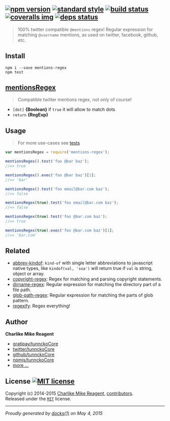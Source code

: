 ## [![npm version][npmjs-img]][npmjs-url] [![standard style][standard-img]][standard-url] [![build status][travis-img]][travis-url] [![coveralls img][coveralls-img]][coveralls-url]  [![deps status][daviddm-img]][daviddm-url]

> 100% twitter compatible `@mentions` regex! Regular expression for matching `@username` mentions, as used on twitter, facebook, github, etc.

## Install
```
npm i --save mentions-regex
npm test
```


## [mentionsRegex](index.js#L18)
> Compatible twitter mentions regex, not only of course!

* `[dot]` **{Boolean}** if `true` it will allow to match dots
* `return` **{RegExp}**


## Usage
> For more use-cases see [tests](./test.js)

```js
var mentionsRegex = require('mentions-regex');

mentionsRegex().test('foo @bar baz');
//=> true

mentionsRegex().exec('foo @bar baz')[1];
//=> 'bar'

mentionsRegex().test('foo email@bar.com baz');
//=> false

mentionsRegex(true).test('foo email@bar.com baz');
//=> false

mentionsRegex(true).test('foo @bar.com baz');
//=> true

mentionsRegex(true).exec('foo @bar.com baz')[1];
//=> 'bar.com'
```


## Related
- [abbrev-kindof](https://github.com/tunnckoCore/abbrev-kindof#readme): `kind-of` with single letter abbreviations to javascript native types, like `kindof(val, 'soa')` will return true if `val` is string, object or array.
- [copyright-regex](https://github.com/regexps/copyright-regex): Regex for matching and parsing copyright statements.
- [dirname-regex](https://github.com/regexps/dirname-regex): Regular expression for matching the directory part of a file path.
- [glob-path-regex](https://github.com/regexps/glob-path-regex): Regular expression for matching the parts of glob pattern.
- [regexify](https://github.com/hemanth/regexify): Regex everything!



## Author
**Charlike Mike Reagent**
+ [gratipay/tunnckoCore][author-gratipay]
+ [twitter/tunnckoCore][author-twitter]
+ [github/tunnckoCore][author-github]
+ [npmjs/tunnckoCore][author-npmjs]
+ [more ...][contrib-more]


## License [![MIT license][license-img]][license-url]
Copyright (c) 2014-2015 [Charlike Mike Reagent][contrib-more], [contributors][contrib-graf].  
Released under the [`MIT`][license-url] license.


[npmjs-url]: http://npm.im/mentions-regex
[npmjs-img]: https://img.shields.io/npm/v/mentions-regex.svg?style=flat&label=mentions-regex

[coveralls-url]: https://coveralls.io/r/regexps/mentions-regex?branch=master
[coveralls-img]: https://img.shields.io/coveralls/regexps/mentions-regex.svg?style=flat

[license-url]: https://github.com/regexps/mentions-regex/blob/master/LICENSE.md
[license-img]: https://img.shields.io/badge/license-MIT-blue.svg?style=flat

[travis-url]: https://travis-ci.org/regexps/mentions-regex
[travis-img]: https://img.shields.io/travis/regexps/mentions-regex.svg?style=flat

[daviddm-url]: https://david-dm.org/regexps/mentions-regex
[daviddm-img]: https://img.shields.io/david/dev/regexps/mentions-regex.svg?style=flat

[author-gratipay]: https://gratipay.com/tunnckoCore
[author-twitter]: https://twitter.com/tunnckoCore
[author-github]: https://github.com/tunnckoCore
[author-npmjs]: https://npmjs.org/~tunnckocore

[contrib-more]: http://j.mp/1stW47C
[contrib-graf]: https://github.com/regexps/mentions-regex/graphs/contributors

[standard-url]: https://github.com/feross/standard
[standard-img]: https://img.shields.io/badge/code%20style-standard-brightgreen.svg?style=flat

***

_Proudly generated by [docks(1)](https://github.com/tunnckoCore) on May 4, 2015_



